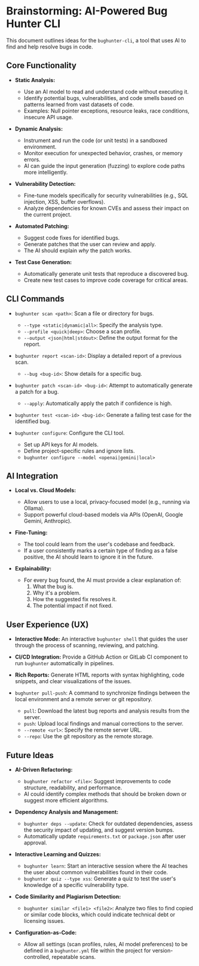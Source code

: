 # Brainstorming: AI-Powered Bug Hunter CLI

This document outlines ideas for the `bughunter-cli`, a tool that uses AI to find and help resolve bugs in code.

## Core Functionality

- **Static Analysis:**
  - Use an AI model to read and understand code without executing it.
  - Identify potential bugs, vulnerabilities, and code smells based on patterns learned from vast datasets of code.
  - Examples: Null pointer exceptions, resource leaks, race conditions, insecure API usage.

- **Dynamic Analysis:**
  - Instrument and run the code (or unit tests) in a sandboxed environment.
  - Monitor execution for unexpected behavior, crashes, or memory errors.
  - AI can guide the input generation (fuzzing) to explore code paths more intelligently.

- **Vulnerability Detection:**
  - Fine-tune models specifically for security vulnerabilities (e.g., SQL injection, XSS, buffer overflows).
  - Analyze dependencies for known CVEs and assess their impact on the current project.

- **Automated Patching:**
  - Suggest code fixes for identified bugs.
  - Generate patches that the user can review and apply.
  - The AI should explain *why* the patch works.

- **Test Case Generation:**
  - Automatically generate unit tests that reproduce a discovered bug.
  - Create new test cases to improve code coverage for critical areas.

## CLI Commands

- `bughunter scan <path>`: Scan a file or directory for bugs.
  - `--type <static|dynamic|all>`: Specify the analysis type.
  - `--profile <quick|deep>`: Choose a scan profile.
  - `--output <json|html|stdout>`: Define the output format for the report.

- `bughunter report <scan-id>`: Display a detailed report of a previous scan.
  - `--bug <bug-id>`: Show details for a specific bug.

- `bughunter patch <scan-id> <bug-id>`: Attempt to automatically generate a patch for a bug.
  - `--apply`: Automatically apply the patch if confidence is high.

- `bughunter test <scan-id> <bug-id>`: Generate a failing test case for the identified bug.

- `bughunter configure`: Configure the CLI tool.
  - Set up API keys for AI models.
  - Define project-specific rules and ignore lists.
  - `bughunter configure --model <openai|gemini|local>`

## AI Integration

- **Local vs. Cloud Models:**
  - Allow users to use a local, privacy-focused model (e.g., running via Ollama).
  - Support powerful cloud-based models via APIs (OpenAI, Google Gemini, Anthropic).

- **Fine-Tuning:**
  - The tool could learn from the user's codebase and feedback.
  - If a user consistently marks a certain type of finding as a false positive, the AI should learn to ignore it in the future.

- **Explainability:**
  - For every bug found, the AI must provide a clear explanation of:
    1. What the bug is.
    2. Why it's a problem.
    3. How the suggested fix resolves it.
    4. The potential impact if not fixed.

## User Experience (UX)

- **Interactive Mode:** An interactive `bughunter shell` that guides the user through the process of scanning, reviewing, and patching.
- **CI/CD Integration:** Provide a GitHub Action or GitLab CI component to run `bughunter` automatically in pipelines.
- **Rich Reports:** Generate HTML reports with syntax highlighting, code snippets, and clear visualizations of the issues.

- `bughunter pull-push`: A command to synchronize findings between the local environment and a remote server or git repository.
  - `pull`: Download the latest bug reports and analysis results from the server.
  - `push`: Upload local findings and manual corrections to the server.
  - `--remote <url>`: Specify the remote server URL.
  - `--repo`: Use the git repository as the remote storage.

## Future Ideas

- **AI-Driven Refactoring:**
  - `bughunter refactor <file>`: Suggest improvements to code structure, readability, and performance.
  - AI could identify complex methods that should be broken down or suggest more efficient algorithms.

- **Dependency Analysis and Management:**
  - `bughunter deps --update`: Check for outdated dependencies, assess the security impact of updating, and suggest version bumps.
  - Automatically update `requirements.txt` or `package.json` after user approval.

- **Interactive Learning and Quizzes:**
  - `bughunter learn`: Start an interactive session where the AI teaches the user about common vulnerabilities found in their code.
  - `bughunter quiz --type xss`: Generate a quiz to test the user's knowledge of a specific vulnerability type.

- **Code Similarity and Plagiarism Detection:**
  - `bughunter similar <file1> <file2>`: Analyze two files to find copied or similar code blocks, which could indicate technical debt or licensing issues.

- **Configuration-as-Code:**
  - Allow all settings (scan profiles, rules, AI model preferences) to be defined in a `bughunter.yml` file within the project for version-controlled, repeatable scans.